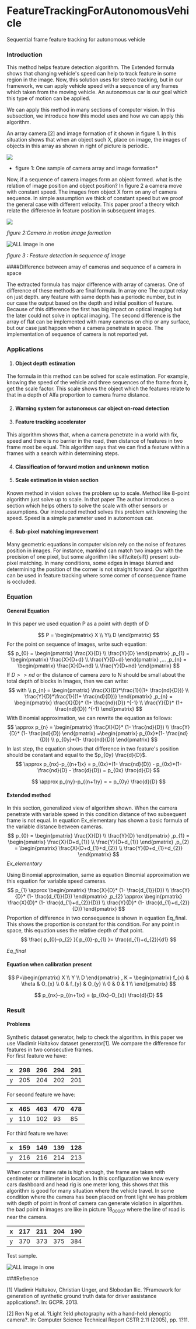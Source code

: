 # FeatureTrackingForAutonomousVehicle
Sequential frame feature tracking for autonomous vehicle

### Introduction

This method helps feature detection algorithm. The Extended formula shows that changing vehicle's speed can help to track feature in some region in the image. Now, this solution uses for stereo tracking, but in our framework, we can apply vehicle speed with a sequence of any frames which taken from the moving vehicle. An autonomous car is our goal which this type of motion can be applied.

We can apply this method in many sections of computer vision. In this subsection, we introduce how this model uses and how we can apply this algorithm.

An array camera [2] and image formation of it shown in figure 1. In this situation shows that when an object such X, place on image, the images of objects in this array as shown in right of picture is periodic.   




![](./fig/plenoptic.jpg)

* figure 1: One sample of camera array and image formation*

Now, if a sequence of camera images form an object formed. what is the relation of image position and object position?
In figure 2 a camera move with constant speed. The images from object X form on any of camera sequence. In simple assumption we thick of constant speed but we proof the general case with different velocity. This paper proof a theory witch relate the difference in feature position in subsequent images. 

![](./fig/cameraInMotion.jpg)

*figure 2:Camera in motion image formation*

![ALL image in one](./fig/image_in_one.jpg)

*figure 3 : Feature detection in sequence of image*

####Difference between array of cameras and sequence of a camera in space

The extracted formula has major difference with array of cameras. One of difference of these methods are final formula. In array one The output relay on just depth. any feature with same depth has a periodic number, but in our case the output based on the depth and initial position of feature. Because of this difference the first has big impact on optical imaging but the later could not solve in optical imaging. The second difference is the array of flat can be implemented with many cameras on chip or any surface, but our case just happen when a camera penetrate in space. The implementation of sequence of camera is not reported yet.



### Applications

1. #### Object depth estimation

The formula in this method can be solved for scale estimation. For example, knowing the speed of the vehicle and three sequences of the frame from it, get the scale factor. This scale shows the object which the features relate to that in a depth of Alfa proportion to camera frame distance.

2. #### Warning system for autonomous car object on-road detection

3. #### Feature tracking accelerator
This algorithm shows that, when a camera penetrate in a world with fix, speed and there is no barrier in the road, then distance of features in two frame most be equal. This algorithm says that we can find a feature within a frames with a search within determining steps.

4. #### Classification of forward motion and unknown motion

5. #### Scale estimation in vision section
Known method in vision solves the problem up to scale. Method like 8-point algorithm just solve up to scale. In that paper The author introduces a section which helps others to solve the scale with other sensors or assumptions. Our introduced method solves this problem with knowing the speed. Speed is a simple parameter used in autonomous car.

6. #### Sub-pixel matching improvement
Many geometric equations in computer vision rely on the noise of features position in images. For instance, mankind can match two images with the precision of one pixel, but some algorithm like sift\cite{sift} present sub-pixel matching. In many conditions, some edges in image blurred and determining the position of the corner is not straight forward. Our algorithm can be used in feature tracking where some corner of consequence frame is occluded.

### Equation

#### General Equation

In this paper we used equation P as a point with depth of D


$$
P = \begin{pmatrix} X \\ Y\\ D \end{pmatrix}
$$
For the point on sequence of images, write such equation:
$$
		p_{0} = \begin{pmatrix}  \frac{X}{D} \\ \frac{Y}{D}  \end{pmatrix}
		,p_{1} = \begin{pmatrix}  \frac{X}{D+d} \\ \frac{Y}{D+d}  \end{pmatrix}
		,...
		,p_{n} = \begin{pmatrix}  \frac{X}{D+nd} \\ \frac{Y}{D+nd}  \end{pmatrix}
$$
If $D>>nd$ or the distance of camera zero to N should be small about the total depth of blocks in Images, then we can write:
$$
		with \\
	  p_{n} = \begin{pmatrix}  \frac{X}{D}*\frac{1}{(1+ \frac{nd}{D})} \\ 
										 \frac{Y}{D}*\frac{1}{(1+ \frac{nd}{D})}  \end{pmatrix}
	 ,p_{n} = \begin{pmatrix}  \frac{X}{D}* (1+ \frac{nd}{D})  ^{-1} \\ 
											\frac{Y}{D}* (1+ \frac{nd}{D})  ^{-1}   \end{pmatrix}
$$
With Binomial approximation, we can rewrite the equation as follows:
$$
		\approx
		 p_{n} = \begin{pmatrix}  \frac{X}{D}* (1- \frac{nd}{D})  \\ 
												\frac{Y}{D}* (1- \frac{nd}{D})   \end{pmatrix}
		=\begin{pmatrix}   p_{0x}*(1- \frac{nd}{D})  \\ 
							p_{0y}*(1- \frac{nd}{D})   \end{pmatrix}
$$
In last step, the equation shows that difference in two feature's position should be constant and equal to the $p_{0y} \frac{d}{D}$.
$$
\approx
		p_{nx}-p_{(n+1)x} = p_{0x}*(1- \frac{nd}{D}) - p_{0x}*(1- \frac{nd}{D} -  \frac{d}{D})
		=  p_{0x} \frac{d}{D}
$$

$$
\approx
		p_{ny}-p_{(n+1)y} = 
		=  p_{0y} \frac{d}{D}
$$

####  Extended method

In this section, generalized view of algorithm shown. When the camera penetrate with variable speed in this condition distance of two subsequent frame is not equal. In equation Ex_elementary has shown a basic formula of the variable distance between cameras.
$$
p_{0}  = \begin{pmatrix} \frac{X}{D} \\ \frac{Y}{D}  \end{pmatrix}
		,p_{1} = \begin{pmatrix}  \frac{X}{D+d_{1}} \\ \frac{Y}{D+d_{1}}  \end{pmatrix}
		,p_{2} = \begin{pmatrix}  \frac{X}{D+d_{1}+d_{2}} \\ \frac{Y}{D+d_{1}+d_{2}}  \end{pmatrix}
$$
*Ex_elementary*

Using Binomial approximation, same as equation Binomial approximation we this equation  for variable speed cameras.
$$
p_{1} \approx \begin{pmatrix}  \frac{X}{D}* (1- \frac{d_{1}}{D})  \\ 
												\frac{Y}{D}* (1- \frac{d_{1}}{D})   \end{pmatrix}
		,p_{2} \approx \begin{pmatrix}  \frac{X}{D}* (1- \frac{d_{1}+d_{2}}{D})  \\ 
												\frac{Y}{D}* (1- \frac{d_{1}+d_{2}}{D})   \end{pmatrix}
$$
Proportion of difference in two consequence is shown in equation Eq_final. This shows the proportion is constant for this condition. For any point in space, this equation uses the relative depth of that point.
$$
\frac{ p_{0}-p_{2} }{  p_{0}-p_{1} }= \frac{d_{1}+d_{2}}{d1}
$$

*Eq_final*

#### Equation when calibration present

$$
P=\begin{pmatrix} X \\ Y \\ D \end{pmatrix}
		, K = \begin{pmatrix}
		 f_{x} & \theta & O_{x} \\ 
		0      & f_{y}    & O_{y} \\ 
		0      & 0        & 1 \\ 
		 \end{pmatrix}
$$

$$
p_{nx}-p_{(n+1)x} =  (p_{0x}-O_{x}) \frac{d}{D}
$$

### Result

####  Problems

Synthetic dataset generator, help to check the algorithm. in this paper we use Vladimir Haltakov dataset generator[1]. We compare the difference for features in two consecutive frames.   
For first feature we have:

| x    | 298  | 296  | 294  | 291  |
| ---- | ---- | ---- | ---- | ---- |
| y    | 205  | 204  | 202  | 201  |

For second feature we have:

| x    | 465  | 463  | 470  | 478  |
| ---- | ---- | ---- | ---- | ---- |
| y    | 110  | 102  | 93   | 85   |

For third feature we have:

| x    | 159  | 149  | 139  | 128  |
| ---- | ---- | ---- | ---- | ---- |
| y    | 216  | 216  | 214  | 213  |

When camera frame rate is high enough, the frame are taken with centimeter or millimeter in location. In this configuration we know every cars dashboard and head rig is one meter long, this shows that this algorithm is good for many situation where the vehicle travel. In some condition where the camera has been placed on front light we has problem with depth of point in front of camera can generate violation in algorithm.
the bad point in images are like in picture $18_00007$ where the line of road is near the camera.

| x    | 217  | 211  | 204  | 190  |
| ---- | ---- | ---- | ---- | ---- |
| y    | 370  | 373  | 375  | 384  |

Test sample.

![ALL image in one](./fig/image_in_one.jpg)

###Refrence

[1] Vladimir Haltakov, Christian Unger, and Slobodan Ilic. ?Framework for generation of synthetic
ground truth data for driver assistance applications?. In: GCPR. 2013.

[2] Ren Ng et al. ?Light ?eld photography with a hand-held plenoptic camera?. In: Computer Science
Technical Report CSTR 2.11 (2005), pp. 1?11.
